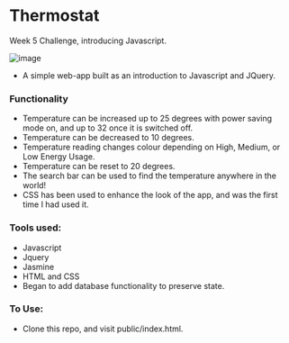 # Thermostat
Week 5 Challenge, introducing Javascript.

![image](https://user-images.githubusercontent.com/61867184/89882976-7a945780-dbbf-11ea-950c-0582ea679585.png)

- A simple web-app built as an introduction to Javascript and JQuery. 

### Functionality
- Temperature can be increased up to 25 degrees with power saving mode on, and up to 32 once it is switched off. 
- Temperature can be decreased to 10 degrees. 
- Temperature reading changes colour depending on High, Medium, or Low Energy Usage. 
- Temperature can be reset to 20 degrees.
- The search bar can be used to find the temperature anywhere in the world! 
- CSS has been used to enhance the look of the app, and was the first time I had used it. 

### Tools used:
- Javascript
- Jquery 
- Jasmine 
- HTML and CSS
- Began to add database functionality to preserve state. 

### To Use:
- Clone this repo, and visit public/index.html.
